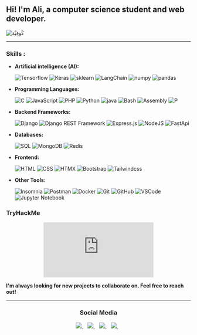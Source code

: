 ## Hi! I'm Ali,  a computer science student and web developer.

![كُوفِيَّة](https://github.com/user-attachments/assets/59b5a2ed-f78f-4451-b490-66b5b37968e8)




<hr>
<h3>Skills :</h3>

* **Artificial intelligence (AI):**
  

  ![Tensorflow](https://img.shields.io/badge/-Tensorflow-ff6f00?style=flat&logo=tensorflow&logoColor=white) ![Keras](https://img.shields.io/badge/-Keras-d00000?style=flat&logo=keras&logoColor=white) ![sklearn](https://img.shields.io/badge/-sklearn-F89C3F?style=flat&logo=scikit%20learn&logoColor=white&labelColor=3294C7) ![LangChain](https://img.shields.io/badge/-%F0%9F%A6%9C%E2%9B%93%20LangChain-1C3C3C) ![numpy](https://img.shields.io/badge/-numpy-4D77CF?style=flat&logo=numpy&logoColor=white) ![pandas](https://img.shields.io/badge/-pandas-222832?style=flat&logo=pandas&logoColor=white)

  
* **Programming Languages:**

  ![C](https://img.shields.io/badge/-C/C+-142282?style=flat&logo=C&logoColor=white) ![JavaScript](https://img.shields.io/badge/-JavaScript-F7DF1E?style=flat&logo=javascript&logoColor=white) ![PHP](https://img.shields.io/badge/-php-777BB3?style=flat&logo=php&logoColor=white) ![Python](https://img.shields.io/badge/-Python-3776AB?style=flat&logo=python&logoColor=white) ![java](https://img.shields.io/badge/-Java-c2d2ed) ![Bash](https://img.shields.io/badge/-%3C/%3E%20Bash-2d2e2e?style=flat&logo=&logoColor=white) ![Assembly](https://img.shields.io/badge/x86%20Assembly-lightgrey?style=flat&logo=assambly&logoColor=white) ![P](https://img.shields.io/badge/-Pascal-8c9dc4?style=flat&logo=Pascal&logoColor=white)


* **Backend Frameworks:**
  
  ![Django](https://img.shields.io/badge/-Django-0b3324?style=flat&logo=django&logoColor=white) ![Django REST Framework](https://img.shields.io/badge/-Django_REST_Framework-a30000?style=flat&logo=django&logoColor=white) ![Express.js](https://img.shields.io/badge/-Express-white?style=flat&logo=express&logoColor=2d2e2e) ![NodeJS](http://img.shields.io/badge/-NodeJS-6EBF20?style=flat&logo=node.js&logoColor=white) ![FastApi](https://img.shields.io/badge/-FastApi-029385?style=flat&logo=fastapi&logoColor=white)
* **Databases:**
  
  ![SQL](https://img.shields.io/badge/-SQL-007DBA?style=flat&logo=mysql&logoColor=white) ![MongoDB](https://img.shields.io/badge/-MongoDB-43A047?style=flat&logo=mongodb&logoColor=white) ![Redis](https://img.shields.io/badge/-redis-D82C20?style=flat&logo=redis&logoColor=fff)
* **Frontend:**
  
  ![HTML](https://img.shields.io/badge/-HTML5-E34F26?style=flat&logo=HTML5&logoColor=white) ![CSS](https://img.shields.io/badge/-CSS3-1589FF?style=flat&logo=CSS3&logoColor=white) ![HTMX](https://img.shields.io/badge/-htmx-191A1C?style=flat&logo=htmx&logoColor=white) ![Bootstrap](https://img.shields.io/badge/-Bootstrap-563D7C?style=flat&logo=Bootstrap&logoColor=white) ![Tailwindcss](https://img.shields.io/badge/-Tailwind-38BDF8?style=flat&logo=tailwindcss&logoColor=white)

* **Other Tools:**
  
  ![Insomnia](https://img.shields.io/badge/-Insomnia-5849BE?style=flat&logo=insomnia&logoColor=white) ![Postman](https://img.shields.io/badge/-Postman-FF6C37?style=flat&logo=postman&logoColor=white) ![Docker](https://img.shields.io/badge/-Docker-007ACC?style=flat&logo=docker&logoColor=white) ![Git](https://img.shields.io/badge/-Git-F05032?style=flat&logo=git&logoColor=white) ![GitHub](https://img.shields.io/badge/-Github-181717?style=flat&logo=github&logoColor=white)  ![VSCode](https://img.shields.io/badge/-VSCode-007ACC?style=flat&logo=visual-studio-code&logoColor=white) ![Jupyter Notebook](https://img.shields.io/badge/-Jupyter%20Notebook-F37626?logo=jupyter&logoColor=white&style=flat) 

### TryHackMe
<p align="center">
 <iframe src="https://tryhackme.com/api/v2/badges/public-profile?userPublicId=2950424" style='border:none;'></iframe>
</p>

**I'm always looking for new projects to collaborate on. Feel free to reach out!**


<hr>
<h3 align="center">Social Media</h3>
<p align="center">

<!-- Email -->
<a href="mailto:alibouakaz91@gmail.com">
    <img src="https://img.shields.io/badge/Gmail-D14836?style=for-the-badge&logo=gmail&logoColor=white"/>
</a>
&nbsp;&nbsp;

<!-- LinkedIn -->
<a href="https://www.linkedin.com/in/ali-de-bouakaz/">
    <img src="https://img.shields.io/badge/LinkedIn-1877F2?style=for-the-badge&logo=linkedin&logoColor=white"/>
</a>
&nbsp;&nbsp;

<!-- whatsapp  -->
<a href="https://wa.me/+213791528316">
    <img src="https://img.shields.io/badge/whatsapp-25D366?style=for-the-badge&logo=whatsApp&logoColor=white"/>
</a>
&nbsp;&nbsp;

<!-- Telegram -->
<a href="https://t.me/+213791528316">
    <img src="https://img.shields.io/badge/Telegram-0088cc?style=for-the-badge&logo=Telegram&logoColor=white"/>
</a>
&nbsp;&nbsp;

</p>
